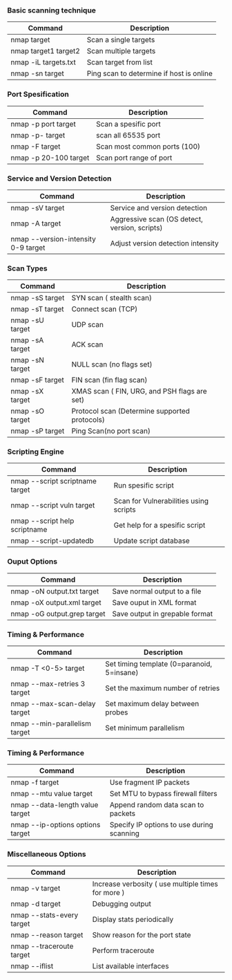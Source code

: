 <h3> Basic scanning technique</h3>

| Command          | Description                              |
|------------------|------------------------------------------|
| nmap target     | Scan a single targets |
| nmap target1 target2      | Scan multiple targets |
| nmap -iL targets.txt | Scan target from list |
| nmap -sn target | Ping scan to determine if host is online |

<h3>Port Spesification</h3>

| Command          | Description                              |
|------------------|------------------------------------------|
| nmap -p port target | Scan a spesific port |
| nmap -p- target | scan all 65535 port | 
| nmap -F target | Scan most common ports (100) |
| nmap -p 20-100 target | Scan port range of port |

<h3> Service and Version Detection</h3>

| Command          | Description                              |
|------------------|------------------------------------------|
| nmap -sV target | Service and version detection |
| nmap -A target | Aggressive scan (OS detect, version, scripts) |
| nmap --version-intensity 0-9 target | Adjust version detection intensity |

<h3>Scan Types</h3>

| Command          | Description                              |
|------------------|------------------------------------------|
| nmap -sS target | SYN scan ( stealth scan) |
| nmap -sT target | Connect scan (TCP) |
| nmap -sU target | UDP scan |
| nmap -sA target | ACK scan |
| nmap -sN target | NULL scan (no flags set) |
| nmap -sF target | FIN scan (fin flag scan) |
| nmap -sX target | XMAS scan ( FIN, URG, and PSH flags are set) |
| nmap -sO target | Protocol scan (Determine supported protocols) |
| nmap -sP target | Ping Scan(no port scan) |

<h3>Scripting Engine</h3>

| Command          | Description                              |
|------------------|------------------------------------------|
| nmap --script scriptname target | Run spesific script |
| nmap --script vuln target | Scan for Vulnerabilities using scripts |
| nmap --script help scriptname | Get help for a spesific script |
| nmap --script-updatedb | Update script database |

<h3>Ouput Options</h3>

| Command          | Description                              |
|------------------|------------------------------------------|
| nmap -oN output.txt target | Save normal output to a file |
| nmap -oX output.xml target | Save ouput in XML format |
| nmap -oG output.grep target | Save output in grepable format |

<h3>Timing & Performance</h3>

| Command          | Description                              |
|------------------|------------------------------------------|
| nmap -T <0-5> target | Set timing template (0=paranoid, 5=insane) |
| nmap --max-retries 3 target | Set the maximum number of retries |
| nmap --max-scan-delay <time> target | Set maximum delay between probes |
| nmap --min-parallelism <number> target | Set minimum parallelism |

<h3>Timing & Performance</h3>

| Command          | Description                              |
|------------------|------------------------------------------|
| nmap -f target | Use fragment IP packets |
| nmap --mtu value target | Set MTU to bypass firewall filters |
| nmap --data-length value target | Append random data scan to packets |
| nmap --ip-options options target | Specify IP options to use during scanning |


<h3>Miscellaneous Options</h3>

| Command          | Description                              |
|------------------|------------------------------------------|
| nmap -v target | Increase verbosity ( use multiple times for more ) |
| nmap -d target | Debugging output |
| nmap --stats-every <time> target | Display stats periodically |
| nmap --reason target | Show reason for the port state |
| nmap --traceroute target | Perform traceroute |
| nmap --iflist | List available interfaces |
